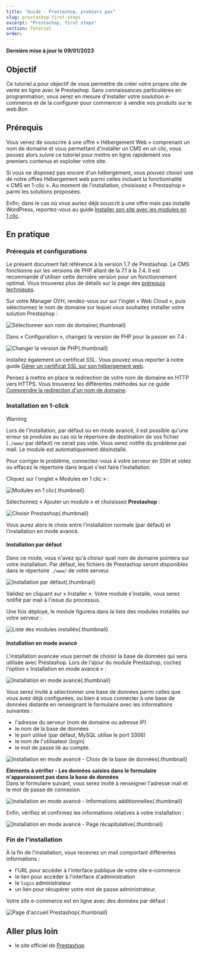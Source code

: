 ```yaml
---
title: "Guide - Prestashop, premiers pas"
slug: prestashop-first-steps
excerpt: "Prestashop, first steps"
section: Tutoriel
order: 
---
```


**Dernière mise à jour le 09/01/2023**

## Objectif

Ce tutoriel a pour objectif de vous permettre de créer votre propre site de vente en ligne avec le Prestashop. Sans connaissances particulières en programmation, vous serez en mesure d'installer votre soulution e-commerce et de la configurer pour commencer à vendre vos produits sur le web.Bon

## Prérequis

Vous venez de souscrire à une offre « Hébergement Web » comprenant un nom de domaine et vous permettant d'installer un CMS en un clic, vous pouvez alors suivre ce tutoriel pour mettre en ligne rapidement vos premiers contenus et exploiter votre site.

Si vous ne disposez pas encore d'un hébergement, vous pouvez choisir une de notre offres Hébergement web parmi celles incluant la fonctionnalité « CMS en 1-clic ». Au moment de l'installation, choisissez « Prestashop » parmi les solutions proposées.

Enfin, dans le cas où vous auriez déjà souscrit à une offre mais pas installé WordPress, reportez-vous au guide [Installer son site avec les modules en 1 clic](https://docs.ovh.com/fr/hosting/modules-en-1-clic/).

## En pratique

### Prérequis et configurations

Le présent document fait référence à la version 1.7 de Prestashop. Le CMS fonctionne sur les versions de PHP allant de la 7.1 à la 7.4. Il est recommandé d'utiliser cette dernière version pour un fonctionnement optimal. Vous trouverez plus de détails sur la page des [prérequis techniques](https://devdocs.prestashop-project.org/1.7/basics/installation/system-requirements/).

Sur votre Manager OVH, rendez-vous sur sur l'inglet «&nbsp;Web Cloud&nbsp;», puis sélectionnez le nom de domaine sur lequel vous souhaitez installer votre solution Prestashop&nbsp;:

![Sélectionner son nom de domaine](images/prestashop_first_steps%5B1%5D.png){.thumbnail}

Dans «&nbsp;Configuration&nbsp;», changez la version de PHP pour la passer en 7.4&nbsp;:

![Changer la version de PHP](images/prestashop_first_steps%5B2%5D.png){.thumbnail}

Installez également un certificat SSL. Vous pouvez vous reporter à notre guide [Gérer un certificat SSL sur son hébergement web](https://docs.ovh.com/fr/hosting/les-certificats-ssl-sur-les-hebergements-web/).

Pensez à mettre en place la redirection de votre nom de domaine en HTTP vers HTTPS. Vous trouverez les différentes méthodes sur ce guide [Comprendre la redirection d'un nom de domaine](https://docs.ovh.com/fr/domains/redirection-nom-de-domaine/#comprendre-la-redirection-dun-nom-de-domaine).

### Installation en 1-click

> [!warning]
>
> Lors de l'installation, par défaut ou en mode avancé, il est possible qu'une erreur se produise au cas où le répertoire de destination de vos fichier (`./www/` par défaut) ne serait pas vide.
> Vous serez notifié du problème par mail. Le module est automatiquement désinstallé.
>
> Pour corriger le problème, connectez-vous à votre serveur en SSH et videz ou effacez le répertoire dans lequel s'est faire l'installation.
>

Cliquez sur l'onglet «&nbsp;Modules en 1 clic&nbsp;»&nbsp;:

![Modules en 1 clic](images/prestashop_first_steps%5B3%5D.png){.thumbnail}

Sélectionnez «&nbsp;Ajouter un module&nbsp;» et choisissez **Prestashop**&nbsp;:

![Choisir Prestashop](images/prestashop_first_steps%5B4%5D.png){.thumbnail}

Vous aurez alors le choix entre l'installation normale (par défaut) et l'installation en mode avancé.

#### Installation par défaut

Dans ce mode, vous n'avez qu'à choisir quel nom de domaine pointera sur votre installation. Par défaut, les fichiers de Prestashop seront disponibles dans le répertoire `./www/` de votre serveur.

![Installation par défaut](images/prestashop_first_steps%5B5%5D.png){.thumbnail}

Validez en cliquant sur «&nbsp;Installer&nbsp;». Votre module s'installe, vous serez notifié par mail à l'issue du processus.

Une fois déployé, le module figurera dans la liste des modules installés sur votre serveur&nbsp;:

![Liste des modules installés](images/prestashop_first_steps%5B6%5D.png){.thumbnail}

#### Installation en mode avancé

L'installation avancée vous permet de choisir la base de données qui sera utilisée avec Prestashop. Lors de l'ajour du module Prestashop, cochez l'option «&nbsp;Installation en mode avancé&nbsp;»&nbsp;:

![Installation en mode avancé](images/prestashop_first_steps%5B7%5D.png){.thumbnail}

Vous serez invité à sélectionner une base de données parmi celles que vous avez déjà configurées, ou bien à vous connecter à une base de données distante en renseignant le formulaire avec les informations suivantes&nbsp;:

- l'adresse du serveur (nom de domaine ou adresse IP)
- le nom de la base de données
- le port utilisé (par défaut, MySQL utilise le port 3306)
- le nom de l'utilisateur (login)
- le mot de passe lié au compte.

![Installation en mode avancé - Choix de la base de données](images/prestashop_first_steps%5B8%5D.png){.thumbnail}

**Éléments à vérifier - Les données saisies dans le formulaire n'apparaissent pas dans la base de données**<br />
Dans le formulaire suivant, vous serez invité à renseigner l'adresse mail et le mot de passe de connexion

![Installation en mode avancé - Informations additionnelles](images/prestashop_first_steps%5B9%5D.png){.thumbnail}

Enfin, vérifiez et confirmez les informations relatives à votre installation&nbsp;:

![Installation en mode avancé - Page récapitulative](images/prestashop_first_steps%5B10%5D.png){.thumbnail}

### Fin de l'installation

À la fin de l'installation, vous recevrez un mail comportant différentes informations&nbsp;:

- l'URL pour accéder à l'interface publique de votre site e-commerce
- le lien pour accéder à l'interface d'administration
- le `login` administrateur
- un lien pour récupérer votre mot de passe administrateur.

Votre site e-commerce est en ligne avec des données par défaut&nbsp;:

![Page d'accueil Prestashop](images/prestashop_first_steps%5B11%5D.png){.thumbnail}

## Aller plus loin

- le site officiel de [Prestashop](https://www.prestashop.com/)